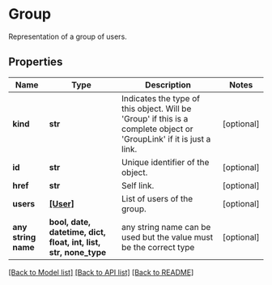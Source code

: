# Group

Representation of a group of users.

## Properties
Name | Type | Description | Notes
------------ | ------------- | ------------- | -------------
**kind** | **str** | Indicates the type of this object. Will be &#39;Group&#39; if this is a complete object or &#39;GroupLink&#39; if it is just a link. | [optional] 
**id** | **str** | Unique identifier of the object. | [optional] 
**href** | **str** | Self link. | [optional] 
**users** | [**[User]**](User.md) | List of users of the group. | [optional] 
**any string name** | **bool, date, datetime, dict, float, int, list, str, none_type** | any string name can be used but the value must be the correct type | [optional]

[[Back to Model list]](../README.md#documentation-for-models) [[Back to API list]](../README.md#documentation-for-api-endpoints) [[Back to README]](../README.md)


